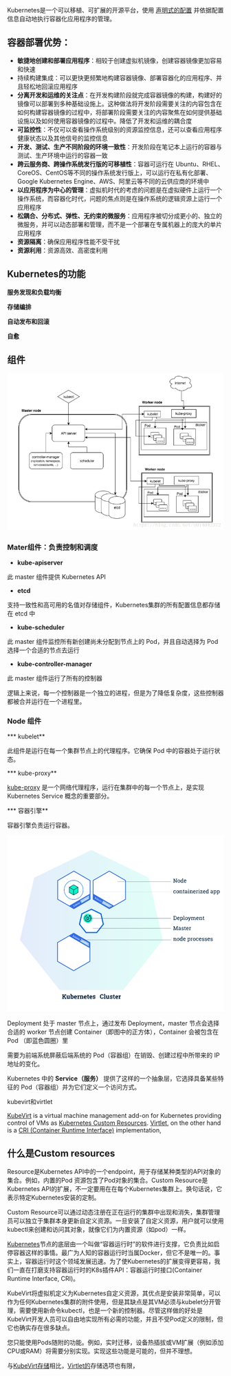  Kubernetes是一个可以移植、可扩展的开源平台，使用 [声明式的配置](https://kuboard.cn/learning/k8s-intermediate/workload/wl-deployment/#deployment-概述) 并依据配置信息自动地执行容器化应用程序的管理。 

## **容器部署优势：**

- **敏捷地创建和部署应用程序**：相较于创建虚拟机镜像，创建容器镜像更加容易和快速
- 持续构建集成：可以更快更频繁地构建容器镜像、部署容器化的应用程序、并且轻松地回滚应用程序
- **分离开发和运维的关注点**：在开发构建阶段就完成容器镜像的构建，构建好的镜像可以部署到多种基础设施上。这种做法将开发阶段需要关注的内容包含在如何构建容器镜像的过程中，将部署阶段需要关注的内容聚焦在如何提供基础设施以及如何使用容器镜像的过程中。降低了开发和运维的耦合度
- **可监控性**：不仅可以查看操作系统级别的资源监控信息，还可以查看应用程序健康状态以及其他信号的监控信息
- **开发、测试、生产不同阶段的环境一致性**：开发阶段在笔记本上运行的容器与测试、生产环境中运行的容器一致
- **跨云服务商、跨操作系统发行版的可移植性**：容器可运行在 Ubuntu、RHEL、CoreOS、CentOS等不同的操作系统发行版上，可以运行在私有化部署、Google Kubernetes Engine、AWS、阿里云等不同的云供应商的环境中
- **以应用程序为中心的管理**：虚拟机时代的考虑的问题是在虚拟硬件上运行一个操作系统，而容器化时代，问题的焦点则是在操作系统的逻辑资源上运行一个应用程序
- **松耦合、分布式、弹性、无约束的微服务**：应用程序被切分成更小的、独立的微服务，并可以动态部署和管理，而不是一个部署在专属机器上的庞大的单片应用程序
- **资源隔离**：确保应用程序性能不受干扰
- **资源利用**：资源高效、高密度利用

## Kubernetes的功能

 **服务发现和负载均衡** 

 **存储编排** 

 **自动发布和回滚** 

 **自愈** 

## 组件

 ![img](Kubernetes.assets/20180604212506268.png) 

### Mater组件：负责控制和调度

* **kube-apiserver**

此 master 组件提供 Kubernetes API

* **etcd**

支持一致性和高可用的名值对存储组件，Kubernetes集群的所有配置信息都存储在 etcd 中

* **kube-scheduler**

此 master 组件监控所有新创建尚未分配到节点上的 Pod，并且自动选择为 Pod 选择一个合适的节点去运行

* **kube-controller-manager**

此 master 组件运行了所有的控制器

逻辑上来说，每一个控制器是一个独立的进程，但是为了降低复杂度，这些控制器都被合并运行在一个进程里。

### Node 组件

*** kubelet**

 此组件是运行在每一个集群节点上的代理程序。它确保 Pod 中的容器处于运行状态。 

*** kube-proxy**

[kube-proxy](https://kuboard.cn/learning/k8s-intermediate/service/service-details.html#虚拟-ip-和服务代理) 是一个网络代理程序，运行在集群中的每一个节点上，是实现 Kubernetes Service 概念的重要部分。

*** 容器引擎**

容器引擎负责运行容器。

 ![Kubernetes教程：部署第一个应用程序](Kubernetes.assets/module_02_first_app.25e902c4.svg) 

 Deployment 处于 master 节点上，通过发布 Deployment，master 节点会选择合适的 worker 节点创建 Container（即图中的正方体），Container 会被包含在 Pod （即蓝色圆圈）里 

需要为前端系统屏蔽后端系统的 Pod（容器组）在销毁、创建过程中所带来的 IP 地址的变化。

Kubernetes 中的 **Service（服务）** 提供了这样的一个抽象层，它选择具备某些特征的 Pod（容器组）并为它们定义一个访问方式。

kubevirt和virtlet

 [KubeVirt](https://github.com/kubevirt/kubevirt) is a virtual machine management add-on for Kubernetes providing control of VMs as [Kubernetes Custom Resources](https://kubernetes.io/docs/concepts/extend-kubernetes/api-extension/custom-resources/). [Virtlet](https://github.com/Mirantis/virtlet), on the other hand is a [CRI (Container Runtime Interface)](https://kubernetes.io/blog/2016/12/container-runtime-interface-cri-in-kubernetes/) implementation, 

## 什么是Custom resources

Resource是Kubernetes API中的一个endpoint，用于存储某种类型的API对象的集合。例如，内置的Pod 资源包含了Pod对象的集合。Custom Resource是Kubernetes API的扩展，不一定要用在在每个Kubernetes集群上。换句话说，它表示特定Kubernetes安装的定制。

Custom Resource可以通过动态注册在正在运行的集群中出现和消失，集群管理员可以独立于集群本身更新自定义资源。一旦安装了自定义资源，用户就可以使用kubectl来创建和访问其对象，就像它们为内置资源（如pod）一样。

 [Kubernetes](https://www.kubernetes.org.cn/)节点的底层由一个叫做“容器运行时”的软件进行支撑，它负责比如启停容器这样的事情。最广为人知的容器运行时当属Docker，但它不是唯一的。事实上，容器运行时这个领域发展迅速。为了使Kubernetes的扩展变得更容易，我们一直在打磨支持容器运行时的K8s插件API：容器运行时接口(Container Runtime Interface, CRI)。 

 KubeVirt将虚拟机定义为Kubernetes自定义资源，其优点是安装非常简单，可以作为任何Kubernetes集群的附件使用，但是其缺点是其VM必须与kubelet分开管理，需要使用新命令kubectl，也是一个新的控制器。尽管这样做的好处是KubeVirt开发人员可以自由地实现所有必需的功能，并且不受Pod定义的限制，但它也确实存在很多缺点。 

您只能使用Pods随附的功能。例如，实时迁移，设备热插拔或VM扩展（例如添加CPU或RAM）将需要分别实现。实现这些功能是可能的，但并不理想。

与[KubeVirt存储](http://kubevirt.io/user-guide/#/workloads/virtual-machines/disks-and-volumes)相比，[Virtlet的](http://kubevirt.io/user-guide/#/workloads/virtual-machines/disks-and-volumes)存储选项也有限，
